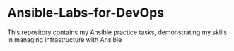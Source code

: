# Ansible-Labs-for-DevOps
This repository contains my Ansible practice tasks, demonstrating my skills in managing infrastructure with Ansible
